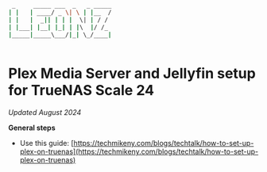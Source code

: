 ```bash
 _     _____ ___  _   _ _____
| |   | ____/ _ \| \ | |__  /
| |   |  _|| | | |  \| | / / 
| |___| |__| |_| | |\  |/ /_ 
|_____|_____\___/|_| \_/____|
                             
```
# Plex Media Server and Jellyfin setup for TrueNAS Scale 24
_Updated August 2024_

**General steps**
- Use this guide: [https://techmikeny.com/blogs/techtalk/how-to-set-up-plex-on-truenas](https://techmikeny.com/blogs/techtalk/how-to-set-up-plex-on-truenas)
